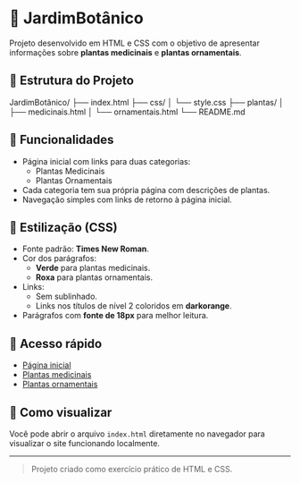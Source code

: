 # 🌿 JardimBotânico

Projeto desenvolvido em HTML e CSS com o objetivo de apresentar informações sobre **plantas medicinais** e **plantas ornamentais**.

## 📁 Estrutura do Projeto

JardimBotânico/
├── index.html
├── css/
│ └── style.css
├── plantas/
│ ├── medicinais.html
│ └── ornamentais.html
└── README.md

## 🌱 Funcionalidades

- Página inicial com links para duas categorias:
  - Plantas Medicinais
  - Plantas Ornamentais
- Cada categoria tem sua própria página com descrições de plantas.
- Navegação simples com links de retorno à página inicial.

## 🎨 Estilização (CSS)

- Fonte padrão: **Times New Roman**.
- Cor dos parágrafos:
  - **Verde** para plantas medicinais.
  - **Roxa** para plantas ornamentais.
- Links:
  - Sem sublinhado.
  - Links nos títulos de nível 2 coloridos em **darkorange**.
- Parágrafos com **fonte de 18px** para melhor leitura.

## 🔗 Acesso rápido

- [Página inicial](index.html)
- [Plantas medicinais](plantas/medicinais.html)
- [Plantas ornamentais](plantas/ornamentais.html)

## 🚀 Como visualizar

Você pode abrir o arquivo `index.html` diretamente no navegador para visualizar o site funcionando localmente.

---

> Projeto criado como exercício prático de HTML e CSS.

